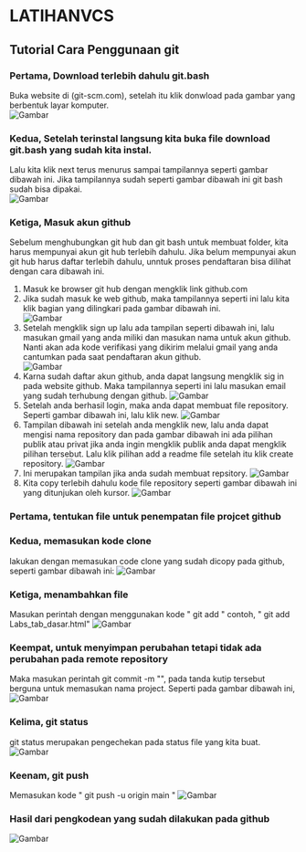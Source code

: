 # LATIHANVCS
## Tutorial Cara Penggunaan git

### Pertama, Download terlebih dahulu git.bash
Buka website di (git-scm.com), setelah itu klik donwload pada gambar yang berbentuk layar komputer.  
![Gambar](capture/ss7.png)
### Kedua, Setelah terinstal langsung kita buka file download git.bash yang sudah kita instal.
Lalu kita klik next terus menurus sampai tampilannya seperti gambar dibawah ini. Jika tampilannya sudah seperti gambar dibawah ini git bash sudah bisa dipakai.                                                         
![Gambar](capture/ss8.png)
### Ketiga, Masuk akun github
Sebelum menghubungkan git hub dan git bash untuk membuat folder, kita harus mempunyai akun git hub terlebih dahulu. Jika belum mempunyai akun git hub harus daftar terlebih dahulu, unntuk proses pendaftaran bisa dilihat dengan cara dibawah ini.                                                 
1. Masuk ke browser git hub dengan mengklik link github.com
2. Jika sudah masuk ke web github, maka tampilannya seperti ini lalu kita klik bagian yang dilingkari pada gambar dibawah ini.                                                 
![Gambar](capture/ss9.png)
3. Setelah mengklik sign up lalu ada tampilan seperti dibawah ini, lalu masukan gmail yang anda miliki dan masukan nama untuk akun github. Nanti akan ada kode verifikasi yang dikirim melalui gmail yang anda cantumkan pada saat pendaftaran akun github.                                      
![Gambar](capture/ss10.png)
4. Karna sudah daftar akun github, anda dapat langsung mengklik sig in pada website github. Maka tampilannya seperti ini lalu masukan email yang sudah terhubung dengan github.
![Gambar](capture/ss11.png)
5. Setelah anda berhasil login, maka anda dapat membuat file repository. Seperti gambar dibawah ini, lalu klik new.
![Gambar](capture/ss12.png)
6. Tampilan dibawah ini setelah anda mengklik new, lalu anda dapat mengisi nama repository dan pada gambar dibawah ini ada pilihan publik atau privat jika anda ingin mengklik publik anda dapat mengklik pilihan tersebut. Lalu klik pilihan add a readme file setelah itu klik create repository.
![Gambar](capture/ss13.png)
7. Ini merupakan tampilan jika anda sudah membuat repsitory.
![Gambar](capture/ss14.png)
8. Kita copy terlebih dahulu kode file repository seperti gambar dibawah ini yang ditunjukan oleh kursor.
![Gambar](capture/ss15.png)

### Pertama, tentukan file untuk penempatan file projcet github
### Kedua, memasukan kode clone
lakukan dengan memasukan code clone yang sudah dicopy pada github, seperti gambar dibawah ini:
![Gambar](capture/ss1.png)
### Ketiga, menambahkan file
Masukan perintah dengan menggunakan kode " git add " contoh, " git add Labs_tab_dasar.html"
![Gambar](capture/ss2.png)
### Keempat, untuk menyimpan perubahan tetapi tidak ada perubahan pada remote repository
Maka masukan perintah git commit -m "", pada tanda kutip tersebut berguna untuk memasukan nama project. Seperti pada gambar dibawah ini,                                                                               
![Gambar](capture/ss3.png)
### Kelima, git status
git status merupakan pengechekan pada status file yang kita buat.
![Gambar](capture/ss4.png)
### Keenam, git push
Memasukan kode " git push -u origin main "
![Gambar](capture/ss5.png)
### Hasil dari pengkodean yang sudah dilakukan pada github
![Gambar](capture/ss6.jpeg)